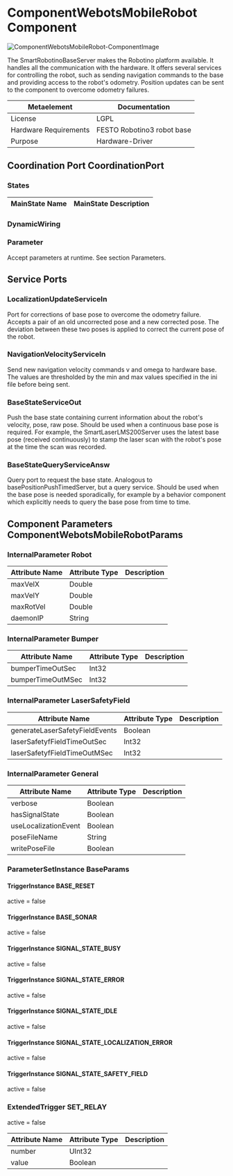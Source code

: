 <!--- This file is generated from the ComponentWebotsMobileRobot.componentDocumentation model --->
<!--- do not modify this file manually as it will by automatically overwritten by the code generator, modify the model instead and re-generate this file --->

# ComponentWebotsMobileRobot Component

![ComponentWebotsMobileRobot-ComponentImage](model/ComponentWebotsMobileRobotComponentDefinition.jpg)

The SmartRobotinoBaseServer makes the Robotino platform available. It handles all the communication with the hardware. It offers several services for controlling the robot, such as sending navigation commands to the base and providing access to the robot's odometry. Position updates can be sent to the component to overcome odometry failures.

| Metaelement | Documentation |
|-------------|---------------|
| License | LGPL |
| Hardware Requirements | FESTO Robotino3 robot base |
| Purpose | Hardware-Driver |


## Coordination Port CoordinationPort


### States


| MainState Name | MainState Description |
|----------------|-----------------------|

### DynamicWiring


### Parameter

Accept parameters at runtime. See section Parameters.

## Service Ports

### LocalizationUpdateServiceIn

Port for corrections of base pose to overcome the odometry failure. Accepts a pair of an old uncorrected pose and a new corrected pose. The deviation between these two poses is applied to correct the current pose of the robot.

### NavigationVelocityServiceIn

Send new navigation velocity commands v and omega to hardware base. The values are thresholded by the min and max values specified in the ini file before being sent.

### BaseStateServiceOut

Push the base state containing current information about the robot's velocity, pose, raw pose. Should be used when a continuous base pose is required. For example, the SmartLaserLMS200Server uses the latest base pose (received continuously) to stamp the laser scan with the robot's pose at the time the scan was recorded.

### BaseStateQueryServiceAnsw

Query port to request the base state. Analogous to basePositionPushTimedServer, but a query service. Should be used when the base pose is needed sporadically, for example by a behavior component which explicitly needs to query the base pose from time to time.


## Component Parameters ComponentWebotsMobileRobotParams

### InternalParameter Robot

| Attribute Name | Attribute Type | Description |
|----------------|----------------|-------------|
| maxVelX | Double |  |
| maxVelY | Double |  |
| maxRotVel | Double |  |
| daemonIP | String |  |

### InternalParameter Bumper

| Attribute Name | Attribute Type | Description |
|----------------|----------------|-------------|
| bumperTimeOutSec | Int32 |  |
| bumperTimeOutMSec | Int32 |  |

### InternalParameter LaserSafetyField

| Attribute Name | Attribute Type | Description |
|----------------|----------------|-------------|
| generateLaserSafetyFieldEvents | Boolean |  |
| laserSafetyfFieldTimeOutSec | Int32 |  |
| laserSafetyfFieldTimeOutMSec | Int32 |  |

### InternalParameter General

| Attribute Name | Attribute Type | Description |
|----------------|----------------|-------------|
| verbose | Boolean |  |
| hasSignalState | Boolean |  |
| useLocalizationEvent | Boolean |  |
| poseFileName | String |  |
| writePoseFile | Boolean |  |

### ParameterSetInstance BaseParams

#### TriggerInstance BASE_RESET

active = false


#### TriggerInstance BASE_SONAR

active = false


#### TriggerInstance SIGNAL_STATE_BUSY

active = false


#### TriggerInstance SIGNAL_STATE_ERROR

active = false


#### TriggerInstance SIGNAL_STATE_IDLE

active = false


#### TriggerInstance SIGNAL_STATE_LOCALIZATION_ERROR

active = false


#### TriggerInstance SIGNAL_STATE_SAFETY_FIELD

active = false


### ExtendedTrigger SET_RELAY

active = false

| Attribute Name | Attribute Type | Description |
|----------------|----------------|-------------|
| number | UInt32 |  |
| value | Boolean |  |

